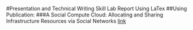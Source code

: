 #Presentation and Technical Writing Skill Lab Report Using LaTex
##Using Publication:
###A Social Compute Cloud: Allocating and Sharing Infrastructure Resources via Social Networks
[link](http://ieeexplore.ieee.org/xpl/articleDetails.jsp?arnumber=6727497)


